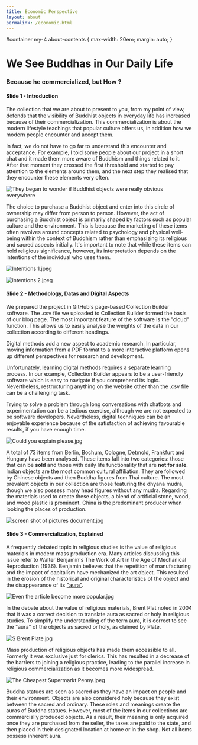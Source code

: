 ```yaml
---
title: Economic Perspective
layout: about
permalink: /economic.html
---
```


#container my-4 about-contents {
  max-width: 20em;
  margin: auto;
}

# We See Buddhas in Our Daily Life

### Because he commercialized, but How ?

#### Slide 1 - Introduction

The collection that we are about to present to you, from my point of view, defends that the visibility of Buddhist objects in everyday life has increased because of their commercialization. This commercialization is about the modern lifestyle teachings that popular culture offers us, in addition how we modern people encounter and accept them.

In fact, we do not have to go far to understand this encounter and acceptance. For example, I told some people about our project in a short chat and it made them more aware of Buddhism and things related to it. After that moment they crossed the first threshold and started to pay attention to the elements around them, and the next step they realised that they encounter these elements very often.

![They began to wonder if Buddhist objects were really obvious everywhere](https://github.com/ceresdigaproject/economicorsacred1/blob/main/assets/img/Screenshots.jpg?raw=true)


The choice to purchase a Buddhist object and enter into this circle of ownership may differ from person to person. However, the act of purchasing a Buddhist object is primarily shaped by factors such as popular culture and the environment. This is because the marketing of these items often revolves around concepts related to psychology and physical well-being within the context of Buddhism rather than emphasizing its religious and sacred aspects initially. It's important to note that while these items can hold religious significance, however, its interpretation depends on the intentions of the individual who uses them.

![Intentions 1.jpeg](https://github.com/ceresdigaproject/economicorsacred1/blob/main/assets/img/spiritual%20intention%201.jpeg?raw=true)


![intentions 2.jpeg](https://github.com/ceresdigaproject/economicorsacred1/blob/main/assets/img/spiritual%20intention%202.jpeg?raw=true)


#### Slide 2 - Methodology, Datas and Digital Aspects

We prepared the project in GitHub's page-based Collection Builder software. The .csv file we uploaded to Collection Builder formed the basis of our blog page. The most important feature of the software is the "cloud" function. This allows us to easily analyse the weights of the data in our collection according to different headings.

Digital methods add a new aspect to academic research. In particular, moving information from a PDF format to a more interactive platform opens up different perspectives for research and development.

Unfortunately, learning digital methods requires a separate learning process. In our example, Collection Builder appears to be a user-friendly software which is easy to navigate if you comprehend its logic. Nevertheless, restructuring anything on the website other than the .csv file can be a challenging task.

Trying to solve a problem through long conversations with chatbots and experimentation can be a tedious exercise, although we are not expected to be software developers. Nevertheless, digital techniques can be an enjoyable experience because of the satisfaction of achieving favourable results, if you have enough time.

![Could you explain please.jpg](https://github.com/ceresdigaproject/economicorsacred1/blob/main/assets/img/digital%20methods%20paragraph.jpg?raw=true)


A total of 73 items from Berlin, Bochum, Cologne, Detmold, Frankfurt and Hungary have been analysed. These items fall into two categories: those that can be **sold** and those with daily life functionality that are **not for sale**. Indian objects are the most common cultural affiliation. They are followed by Chinese objects and then Buddha figures from Thai culture. The most prevalent objects in our collection are those featuring the dhyana mudra, though we also possess many head figures without any mudra. Regarding the materials used to create these objects, a blend of artificial stone, wood, and wood plastic is prominent. China is the predominant producer when looking the places of production.

![screen shot of pictures document.jpg](https://github.com/ceresdigaproject/economicorsacred1/blob/main/assets/img/data%20image.jpg?raw=true)

#### Slide 3 - Commercialization, Explained

A frequently debated topic in religious studies is the value of religious materials in modern mass production era. Many articles discussing this issue refer to Walter Benjamin's The Work of Art in the Age of Mechanical Reproduction (1936). Benjamin believes that the repetition of manufacturing and the impact of capitalism have mechanized the art object. This resulted in the erosion of the historical and original characteristics of the object and the disappearance of its ["aura"](https://dictionary.cambridge.org/dictionary/english/aura).

![Even the article become more popular.jpg](https://github.com/ceresdigaproject/economicorsacred1/blob/main/assets/img/Walter%20Benjamin.jpg?raw=true)


In the debate about the value of religious materials, Brent Plat noted in 2004 that it was a correct decision to translate aura as sacred or holy in religious studies. To simplify the understanding of the term aura, it is correct to see the "aura" of the objects as sacred or holy, as claimed by Plate.

![S Brent Plate.jpg](https://github.com/ceresdigaproject/economicorsacred1/blob/main/assets/img/S%20Brent%20Plate.jpg?raw=true)


Mass production of religious objects has made them accessible to all. Formerly it was exclusive just for clerics. This has resulted in a decrease of the barriers to joining a religious practice, leading to the parallel increase in religious commercialization as it becomes more widespread.

![The Cheapest Supermarkt Penny.jpeg](https://github.com/ceresdigaproject/economicorsacred1/blob/main/assets/img/The%20Cheapest%20Supermarkt%20Penny.jpeg?raw=true)


Buddha statues are seen as sacred as they have an impact on people and their environment. Objects are also considered holy because they exist between the sacred and ordinary. These roles and meanings create the auras of Buddha statues. However, most of the items in our collections are commercially produced objects. As a result, their meaning is only acquired once they are purchased from the seller, the taxes are paid to the state, and then placed in their designated location at home or in the shop. Not all items possess inherent aura.

